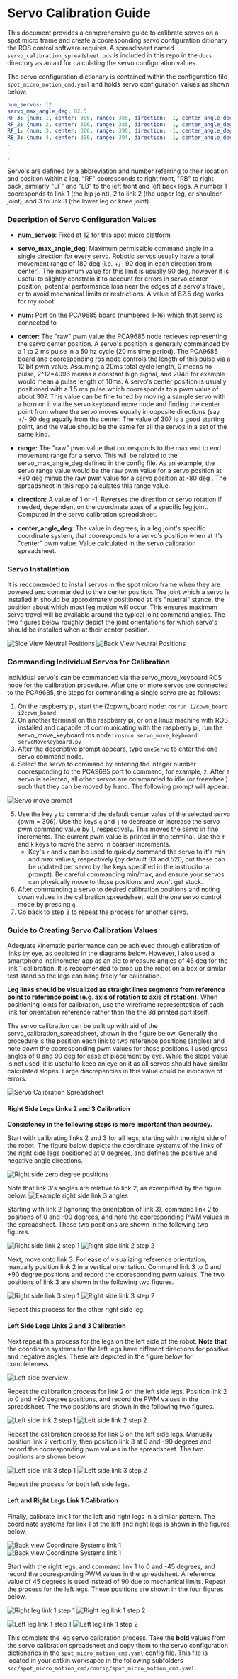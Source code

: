 # Servo Calibration Guide

This document provides a comprehensive guide to calibrate servos on a spot micro frame and create a cooresponding servo configuration ditionary the ROS control software requires. A spreadhseet named `servo_calibration_spreadsheet.ods` is included in this repo in the `docs` directory as an aid for calculating the servo configuration values.

The servo configuration dictionary is contained within the configuration file `spot_micro_motion_cmd.yaml` and holds servo configuration values as shown below:
```yaml
num_servos: 12
servo_max_angle_deg: 82.5
RF_3: {num: 1, center: 306, range: 385, direction:  1, center_angle_deg:  84.0}
RF_2: {num: 2, center: 306, range: 385, direction:  1, center_angle_deg: -27.9}
RF_1: {num: 3, center: 306, range: 396, direction: -1, center_angle_deg:  -5.4}
RB_3: {num: 4, center: 306, range: 394, direction:  1, center_angle_deg:  90.4}
.
.
.
```

Servo's are defined by a abbreviation and number referring to their location and position within a leg. "RF" cooresponds to right front, "RB" to right back, similarly "LF" and "LB" to the left front and left back legs. A number 1 cooresponds to link 1 (the hip joint), 2 to link 2 (the upper leg, or shoulder joint), and 3 to link 3 (the lower leg or knee joint).

### Description of Servo Configuration Values
* **num_servos**: Fixed at 12 for this spot micro platform

* **servo_max_angle_deg**: Maximum permissible command angle in a single direction for every servo. Robotic servos usually have a total movement range of 180 deg (i.e. +/- 90 deg in each direction from center). The maximum value for this limit is usually 90 deg, however it is useful to slightly constrain it to account for errors in servo center position, potential performance loss near the edges of a servo's travel, or to avoid mechanical limits or restrictions. A value of 82.5 deg works for my robot.

* **num:** Port on the PCA9685 board (numbered 1-16) which that servo is connected to

* **center:** The "raw" pwm value the PCA9685 node recieves representing the servo center position. A servo's position is generally commanded by a 1 to 2 ms pulse in a 50 hz cycle (20 ms time period). The PCA9685 board and cooresponding ros node controls the length of this pulse via a 12 bit pwm value. Assuming a 20ms total cycle length, 0 means no pulse, 2^12=4096 means a constant high signal, and 2048 for example would mean a pulse length of 10ms. A servo's center position is usually positioned with a 1.5 ms pulse which cooresponds to a pwm value of about 307. This value can be fine tuned by moving a sample servo with a horn on it via the servo keyboard move node and finding the center point from where the servo moves equally in opposite directions (say +/- 90 deg equally from the center. The value of 307 is a good starting point, and the value should be the same for all the servos in a set  of the same kind.

* **range:** The "raw" pwm value that cooresponds to the max end to end movement range for a servo. This will be related to the servo_max_angle_deg defined in the config file. As an example, the servo range value would be the raw pwm value for a servo position at +80 deg  minus the raw pwm value for a servo position at -80 deg . The spreadsheet in this repo calculates this range value.

* **direction:** A value of 1 or -1. Reverses the direction or servo rotation if needed, dependent on the coordinate axes of a specific leg joint. Computed in the servo calibration spreadsheet.

* **center_angle_deg:** The value in degrees, in a leg joint's specific coordinate system, that cooresponds to a servo's position when at it's "center" pwm value. Value calculated in the servo calibration spreadsheet.


### Servo Installation
It is reccomended to install servos in the spot micro frame when they are powered and commanded to their center position. The joint which a servo is installed in should be approximately positioned at it's "nuetral" stance, the position about which most leg motion will occur. This ensures maximum servo travel will be available around the typical joint command angles. The two figures below roughly depict the joint orientations for which servo's should be installed when at their center position. 

![Side View Neutral Positions](../assets/1_robot_right_links.png)
![Back View Neutral Positions](../assets/12_robot_back_overview.png)


### Commanding Individual Servos for Calibration
Individual servo's can be commanded via the servo_move_keyboard ROS node for the calibration procedure. After one or more servos are connected to the PCA9685, the steps for commanding a single servo are as follows:

1. On the raspberry pi, start the i2cpwm_board node:
`rosrun i2cpwm_board i2cpwm_board`
2. On another terminal on the raspberry pi, or on a linux machine with ROS installed and capabile of communicating with the raspberry pi, run the servo_move_keyboard ros node:
`rosrun servo_move_keyboard servoMoveKeyboard.py`
3. After the descriptive prompt appears, type `oneServo` to enter the one servo command node.
4. Select the servo to command by entering the integer number cooresponding to the PCA9685 port to command, for example, `2`. After a servo is selected, all other servos are commanded to idle (or freewheel) such that they can be moved by hand. The following prompt will appear:

![Servo move prompt](../assets/servo_move_prompt.png) 

5. Use the key `y` to command the default center value of the selected servo (pwm = 306). Use the keys `g` and `j` to decrease or increase the servo pwm command value by 1, respectively. This moves the servo in fine increments. The current pwm value is printed in the terminal. Use the `f` and `k` keys to move the servo in coarser increments. 
    * Key's `z` and `x` can be used to quickly command the servo to it's min and max values, respectively (by default 83 and 520, but these can be updated per servo by the keys specified in the instrucitonal prompt). Be careful commanding min/max, and ensure your servos can physically move to those positions and won't get stuck.  
6. After commanding a servo to desired calibration positions and noting down values in the calibration spreadsheet, exit the one servo control mode by pressing `q`  
7. Go back to step 3 to repeat the process for another servo.  
    
### Guide to Creating Servo Calibration Values
Adequate kinematic performance can be achieved through calibration of links by eye, as depicted in the diagrams below. However, I also used a smartphone inclinometer app as an aid to measure angles of 45 deg for the link 1 calibration. It is reccomended to prop up the robot on a box or similar test stand so the legs can hang freely for calibration.

**Leg links should be visualized as straight lines segments from reference point to reference point (e.g. axis of rotation to axis of rotation).** When positioning joints for calibration, use the wireframe representation of each link for orientation reference rather than the the 3d printed part itself.

The servo calibration can be built up with aid of the servo_calibration_spreadsheet, shown in the figure below. Generally the procedure is the position each link to two reference positions (angles) and note down the cooresponding pwm values for those positions. I used gross angles of 0 and 90 deg for ease of placement by eye. While the slope value is not used, it is useful to keep an eye on it as all servos should have similar calculated slopes. Large discrepencies in this value could be indicative of errors.

![Servo Calibration Spreadsheet](../assets/servo_calibration_spreadsheet.png)

#### Right Side Legs Links 2 and 3 Calibration

**Consistency in the following steps is more important than accuracy.**

Start with calibrating links 2 and 3 for all legs, starting with the right side of the robot. The figure below depicts the coordinate systems of the links of the right side legs positioned at 0 degrees, and defines the positive and negative angle directions.

![Right side zero degree positions](../assets/2_right_straight_links.png)

Note that link 3's angles are relative to link 2, as exemplified by the figure below:
![Example right side link 3 angles ](../assets/3_right_link_angles_example.png)

Starting with link 2 (ignoring the orientation of link 3), command link 2 to positions of 0 and -90 degrees, and note the cooresponding PWM values in the spreadsheet. These two positions are shown in the following two figures.

![Right side link 2 step 1 ](../assets/4_right_link2_config_step_1.png)
![Right side link 2 step 2 ](../assets/4_right_link2_config_step_2.png)

Next, move onto link 3. For ease of visualizing reference orientation, manually position link 2 in a vertical orientation. Command link 3 to 0 and +90 degree positions and record the cooresponding pwm values. The two positions of link 3 are shown in the following two figures.

![Right side link 3 step 1 ](../assets/5_right_link3_config_step_1.png)
![Right side link 3 step 2 ](../assets/6_right_link3_config_step_2.png)

Repeat this process for the other right side leg.

#### Left Side Legs Links 2 and 3 Calibration
Next repeat this process for the legs on the left side of the robot. **Note that** the coordinate systems for the left legs have different directions for positive and negative angles. These are depicted in the figure below for completeness.

![Left side overview ](../assets/7_robot_left_overview.png)

Repeat the calibration process for link 2 on the left side legs. Position link 2 to 0 and +90 degree positions, and record the PWM values in the spreadsheet. The two positions are shown in the following two figures.

![Left side link 2 step 1 ](../assets/8_left_link2_config_step_1.png)
![Left side link 2 step 2 ](../assets/9_left_link2_config_step_2.png)

Repeat the calibration process for link 3 on the left side legs. Manually position link 2 vertically, then position link 3 at 0 and -90 degrees and record the cooresponding pwm values in the spreadsheet. The two positions are shown below.

![Left side link 3 step 1 ](../assets/10_left_link3_config_step_1.png)
![Left side link 3 step 2 ](../assets/11_left_link3_config_step_2.png)

Repeat the process for both left side legs.

#### Left and Right Legs Link 1 Calibration

Finally, calibrate link 1 for the left and right legs in a similar pattern. The coordinate systems for link 1 of the left and right legs is shown in the figures below.

![Back view Coordinate Systems link 1 ](../assets/12_robot_back_overview.png)
![Back view Coordinate Systems link 1 ](../assets/13_robot_back_angle_directions.png)

Start with the right legs, and command link 1 to 0 and -45 degrees, and record the cooresponding PWM values in the spreadsheet. A reference value of 45 degrees is used instead of 90 due to mechanical limits. Repeat the process for the left legs. These positions are shown in the four figures below. 


![Right leg link 1 step 1](../assets/14_right_link1_config_step_1.png)
![Right leg link 1 step 2](../assets/15_right_link1_config_step_2.png)

![Left leg link 1 step 1](../assets/16_left_link1_config_step_1.png)
![Left leg link 1 step 2](../assets/17_left_link1_config_step_2.png)

This complets the leg servo calibration process. Take the **bold** values from the servo calibration spreadsheet and copy them to the servo configuration dictionaries in the `spot_micro_motion_cmd.yaml` config file. This file is located in your catkin worksapce in the following subfolders ```src/spot_micro_motion_cmd/config/spot_micro_motion_cmd.yaml```.
